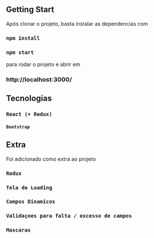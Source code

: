 ## Getting Start

Após clonar o projeto, basta instalar as dependencias com 

### `npm install`

### `npm start` 

para rodar o projeto e abrir em 

### http://localhost:3000/


## Tecnologias

### `React (+ Redux)`
#### `Bootstrap` 


## Extra

Foi adicionado como extra ao projeto

### `Redux`
### `Tela de Loading `
### `Campos Dinamicos`
### `Validaçoes para falta / excesso de campos`
### `Mascaras`